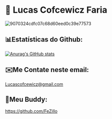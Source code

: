 #  🌄 Lucas Cofcewicz Faria

![9070324cdfc07c68d60eed0c39e77573](https://github.com/user-attachments/assets/29327ca3-182b-40ef-b2cc-489bf0695251)

##  📊Estatísticas do Github:

[![Anurag's GitHub stats](https://github-readme-stats.vercel.app/api?username=Lucas-Cofcewicz-Faria&show_icons=true&theme=shadow_red&hide_border=true&bg_color=000000&icon_color=c71d48&text_color=c8c8c8&title_color=ed2255)](https://github.com/Lucas-Cofcewicz-Faria/github-readme-stats)

 ##  ✉️Me Contate neste email: 
 Lucascofcewicz@gmail.com

##  🫡Meu Buddy:
https://github.com/FeZillo

